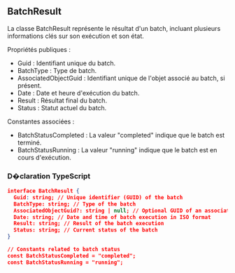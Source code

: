 ## BatchResult

La classe BatchResult représente le résultat d'un batch, incluant plusieurs informations clés sur son exécution et son état.

Propriétés publiques :
- Guid : Identifiant unique du batch.
- BatchType : Type de batch.
- AssociatedObjectGuid : Identifiant unique de l'objet associé au batch, si présent.
- Date : Date et heure d'exécution du batch.
- Result : Résultat final du batch.
- Status : Statut actuel du batch.

Constantes associées :
- BatchStatusCompleted : La valeur "completed" indique que le batch est terminé.
- BatchStatusRunning : La valeur "running" indique que le batch est en cours d'exécution.

### D�claration TypeScript
```json
interface BatchResult {
  Guid: string; // Unique identifier (GUID) of the batch
  BatchType: string; // Type of the batch
  AssociatedObjectGuid?: string | null; // Optional GUID of an associated object
  Date: string; // Date and time of batch execution in ISO format
  Result: string; // Result of the batch execution
  Status: string; // Current status of the batch
}

// Constants related to batch status
const BatchStatusCompleted = "completed";
const BatchStatusRunning = "running";
```